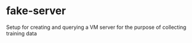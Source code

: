 # fake-server
Setup for creating and querying a VM server for the purpose of collecting training data
